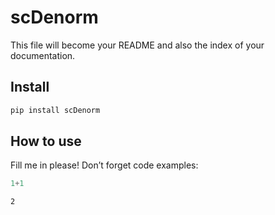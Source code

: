 scDenorm
================

<!-- WARNING: THIS FILE WAS AUTOGENERATED! DO NOT EDIT! -->

This file will become your README and also the index of your
documentation.

## Install

``` sh
pip install scDenorm
```

## How to use

Fill me in please! Don’t forget code examples:

``` python
1+1
```

    2
